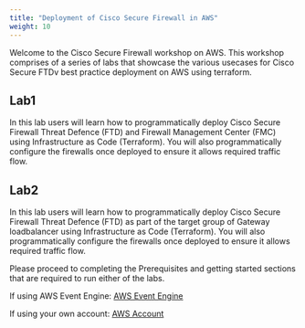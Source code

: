 ```yaml
---
title: "Deployment of Cisco Secure Firewall in AWS"
weight: 10
---
```


Welcome to the Cisco Secure Firewall workshop on AWS. This workshop comprises of a series of labs that showcase the various usecases for Cisco Secure FTDv best practice deployment on AWS using terraform.

## Lab1

In this lab users will learn how to programmatically deploy Cisco Secure Firewall Threat Defence (FTD) and Firewall Management Center (FMC) using Infrastructure as Code (Terraform). You will also programmatically configure the firewalls once deployed to ensure it allows required traffic flow.

## Lab2

In this lab users will learn how to programmatically deploy Cisco Secure Firewall Threat Defence (FTD) as part of the target group of Gateway loadbalancer using Infrastructure as Code (Terraform). You will also programmatically configure the firewalls once deployed to ensure it allows required traffic flow.

Please proceed to completing the Prerequisites and getting started sections that are required to run either of the labs.

If using AWS Event Engine:
[AWS Event Engine](../10_Prerequisites/1_aws_event_engine.md)

If using your own account:
[AWS Account](../10_Prerequisites/2_aws_account.md)